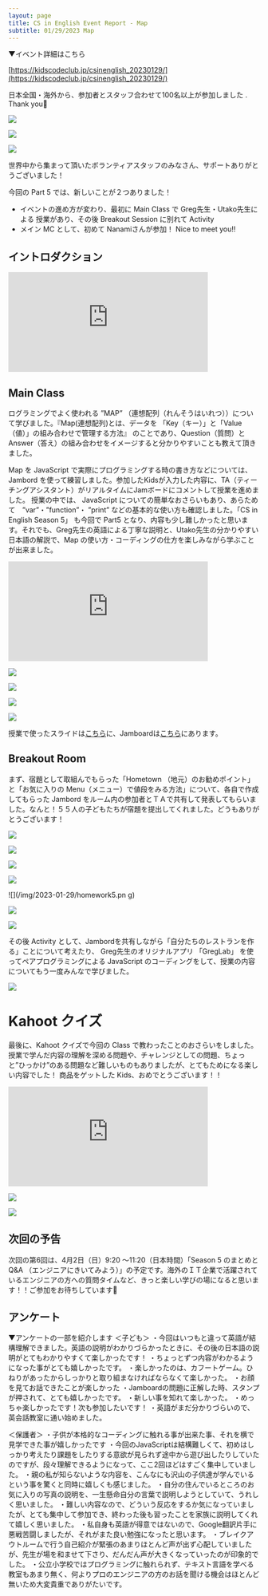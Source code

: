```yaml
---
layout: page
title: CS in English Event Report - Map
subtitle: 01/29/2023 Map
---
```




▼イベント詳細はこちら

[https://kidscodeclub.jp/csinenglish_20230129/](https://kidscodeclub.jp/csinenglish_20230129/)


日本全国・海外から、参加者とスタッフ合わせて100名以上が参加しました . Thank you🎉  
 
![](/img/2023-01-29/map1.jpg)  

![](/img/2023-01-29/map2.jpg)

![](/img/2023-01-29/map3.jpg)    


世界中から集まって頂いたボランティアスタッフのみなさん、サポートありがとうございました！
  
 今回の Part 5 では、新しいことが２つありました！
 
- イベントの進め方が変わり、最初に Main Class で Greg先生・Utako先生による 授業があり、その後 Breakout Session に別れて Activity 
- メイン MC として、初めて Nanamiさんが参加！    Nice to meet you!!


## イントロダクション


<iframe width="400" height="200" src="https://www.youtube.com/embed/Cou2ebYMvFU" title="Cs in English Season 5 Class 5 (Map) Introduction" frameborder="0" allow="accelerometer; autoplay; clipboard-write; encrypted-media; gyroscope; picture-in-picture; web-share" allowfullscreen></iframe>


## Main Class

ログラミングでよく使われる ”MAP” （連想配列（れんそうはいれつ））について学びました。『Map(連想配列)とは、データを 「Key（キー）」と「Value（値）」の組み合わせで管理する方法』 のことであり、Question（質問）と Answer（答え）の組み合わせをイメージすると分かりやすいことも教えて頂きました。

Map を JavaScript で実際にプログラミングする時の書き方などについては、 Jambord を使って練習しました。参加したKidsが入力した内容に、TA（ティーチングアシスタント）がリアルタイムにJamボードにコメントして授業を進めました。
授業の中では、 JavaScript についての簡単なおさらいもあり、あらためて　”var”・”function”・
”print” などの基本的な使い方も確認しました。「CS in English Season 5」 も今回で Part5 となり、内容も少し難しかったと思います。それでも、Greg先生の英語による丁寧な説明と、Utako先生の分かりやすい日本語の解説で、Map の使い方・コーディングの仕方を楽しみながら学ぶことが出来ました。

<iframe width="400" height="200" src="https://www.youtube.com/embed/cAbSqgYqLnk" title="Cs in English Season 5 Class 5 (Map) Main Class" frameborder="0" allow="accelerometer; autoplay; clipboard-write; encrypted-media; gyroscope; picture-in-picture; web-share" allowfullscreen></iframe>

![](/img/2023-01-29/class1.jpg)  

![](/img/2023-01-29/class2.jpg)

![](/img/2023-01-29/class3.jpg)

![](/img/2023-01-29/jamboard1.png)

授業で使ったスライドは[こちら](https://docs.google.com/presentation/d/19YrOao1ToHE8cXUkoaasZ77osSlBIsZQNPxhkiBrXSM/edit?usp=sharing)に、Jamboardは[こちら](https://jamboard.google.com/d/1GubgEHsU3vL95XVhnDJaFoJdHwqIpeb5NRifNdtNjXc/edit?usp=sharing)にあります。  

## Breakout Room

まず、宿題として取組んでもらった「Hometown （地元）のお勧めポイント」と「お気に入りの Menu（メニュー）で値段をみる方法」について、各自で作成してもらった Jambord をルーム内の参加者とＴＡで共有して発表してもらいました。なんと！５５人の子どもたちが宿題を提出してくれました。どうもありがとうございます！

![](/img/2023-01-29/homework1.jpg)

![](/img/2023-01-29/homework2.jpg)

![](/img/2023-01-29/homework3.png)

![](/img/2023-01-29/homework4.png)

![](/img/2023-01-29/homework5.pn g)

![](/img/2023-01-29/homework6.png)

![](/img/2023-01-29/homework7.png)

その後 Activity として、Jambordを共有しながら「自分たちのレストランを作る」ことについて考えたり、 Greg先生のオリジナルアプリ 「GregLab」 を使ってペアプログラミングによる JavaScript のコーディングをして、授業の内容についてもう一度みんなで学びました。

![](/img/2023-01-29/breakout1.jpg)


# Kahoot  クイズ

最後に、Kahoot クイズで今回の Class で教わったことのおさらいをしました。授業で学んだ内容の理解を深める問題や、チャレンジとしての問題、ちょっと”ひっかけ”のある問題など難しいものもありましたが、とてもためになる楽しい内容でした！ 商品をゲットした Kids、おめでとうございます！！

<iframe width="400" height="200" src="https://www.youtube.com/embed/a1r6DRcSVjA" title="Cs in English Season 5 Class 5 (Map) Kahoot" frameborder="0" allow="accelerometer; autoplay; clipboard-write; encrypted-media; gyroscope; picture-in-picture; web-share" allowfullscreen></iframe>

![](/img/2023-01-29/kahoot1.jpg)

![](/img/2023-01-29/kahoot2.jpg)


## 次回の予告

次回の第6回は、4月2日（日）9:20 〜11:20（日本時間）「Season 5 のまとめとQ&A （エンジニアにきいてみよう）」の予定です。海外のＩＴ企業で活躍されているエンジニアの方への質問タイムなど、きっと楽しい学びの場になると思います！！ご参加をお待ちしています🎉 


## アンケート

▼アンケートの一部を紹介します
＜子ども＞
・今回はいつもと違って英語が結構理解できました。英語の説明がわかりづらかったときに、その後の日本語の説明がとてもわかりやすくて楽しかったです！
・ちょっとずつ内容がわかるようになった事がとても嬉しかったです。
・楽しかったのは、カフートゲーム。ひねりがあったからしっかりと取り組まなければならなくて楽しかった。
・お顔を見てお話できたことが楽しかった
・Jamboardの問題に正解した時、スタンプが押されて、とても嬉しかったです。
・新しい事を知れて楽しかった。
・めっちゃ楽しかったです！次も参加したいです！
・英語がまだ分かりづらいので、英会話教室に通い始めました。


＜保護者＞
・子供が本格的なコーディングに触れる事が出来た事、それを横で見学できた事が嬉しかったです
・今回のJavaScriptは結構難しくて、初めはしっかり考えたり課題をしたりする意欲が見られず途中から遊び出したりしていたのですが、段々理解できるようになって、ここ2回ほどはすごく集中していました。
・親の私が知らないような内容を、こんなにも沢山の子供達が学んでいるという事を驚くと同時に嬉しくも感じました。
・自分の住んでいるところのお気に入りの写真の説明を、一生懸命自分の言葉で説明しようとしていて、うれしく思いました。
・難しい内容なので、どういう反応をするか気になっていましたが、とても集中して参加でき、終わった後も習ったことを家族に説明してくれて嬉しく思いました。
・私自身も英語が得意ではないので、Google翻訳片手に悪戦苦闘しましたが、それがまた良い勉強になったと思います。
・ブレイクアウトルームで行う自己紹介が緊張のあまりほとんど声が出ず心配していましたが、先生が場を和ませて下さり、だんだん声が大きくなっていったのが印象的でした。
・公立小学校ではプログラミングに触れられず、テキスト言語を学べる教室もあまり無く、何よりプロのエンジニアの方のお話を聞ける機会はほとんど無いため大変貴重でありがたいです。